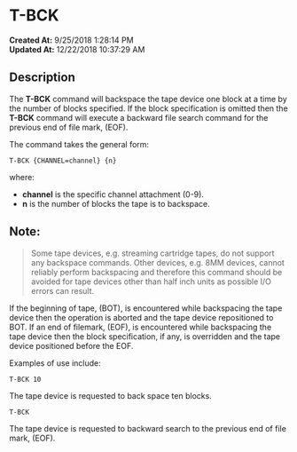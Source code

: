 # T-BCK

**Created At:** 9/25/2018 1:28:14 PM  
**Updated At:** 12/22/2018 10:37:29 AM  


## Description 

The **T-BCK** command will backspace the tape device one block at a time by the number of blocks specified. If the block specification is omitted then the **T-BCK** command will execute a backward file search command for the previous end of file mark, (EOF).

The command takes the general form:

```
T-BCK {CHANNEL=channel} {n}
```

where:

- **channel** is the specific channel attachment (0-9).
- **n** is the number of blocks the tape is to backspace.




## Note:


> Some tape devices, e.g. streaming cartridge tapes, do not support any backspace commands. Other devices, e.g. 8MM devices, cannot reliably perform backspacing and therefore this command should be avoided for tape devices other than half inch units as possible I/O errors can result.


If the beginning of tape, (BOT), is encountered while backspacing the tape device then the operation is aborted and the tape device repositioned to BOT. If an end of filemark, (EOF), is encountered while backspacing the tape device then the block specification, if any, is overridden and the tape device positioned before the EOF.



Examples of use include:

```
T-BCK 10
```

The tape device is requested to back space ten blocks.

```
T-BCK
```

The tape device is requested to backward search to the previous end of file mark, (EOF).
